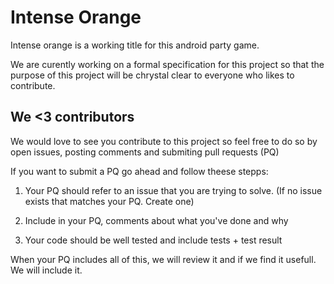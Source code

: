 # Intense Orange

Intense orange is a working title for this android party game.

We are curently working on a formal specification for this project so that the purpose of this project will be chrystal clear to everyone who likes to contribute.

## We <3 contributors

We would love to see you contribute to this project so feel free to do so by open issues, posting comments and submiting pull requests (PQ)

If you want to submit a PQ go ahead and follow theese stepps:

1. Your PQ should refer to an issue that you are trying to solve. (If no issue exists that matches your PQ. Create one)

2. Include in your PQ, comments about what you've done and why

3. Your code should be well tested and include tests + test result

When your PQ includes all of this, we will review it and if we find it usefull. We will include it.
